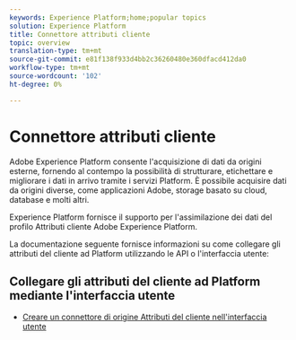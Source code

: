 ```yaml
---
keywords: Experience Platform;home;popular topics
solution: Experience Platform
title: Connettore attributi cliente
topic: overview
translation-type: tm+mt
source-git-commit: e81f138f933d4bb2c36260480e360dfacd412da0
workflow-type: tm+mt
source-wordcount: '102'
ht-degree: 0%

---
```



# Connettore attributi cliente

 Adobe Experience Platform consente l&#39;acquisizione di dati da origini esterne, fornendo al contempo la possibilità di strutturare, etichettare e migliorare i dati in arrivo tramite i servizi Platform. È possibile acquisire dati da origini diverse, come applicazioni  Adobe, storage basato su cloud, database e molti altri.

 Experience Platform fornisce il supporto per l&#39;assimilazione dei dati del profilo Attributi cliente  Adobe Experience Platform.

La documentazione seguente fornisce informazioni su come collegare gli attributi del cliente ad Platform utilizzando le API o l&#39;interfaccia utente:

## Collegare gli attributi del cliente ad Platform mediante l&#39;interfaccia utente

- [Creare un connettore di origine Attributi del cliente nell&#39;interfaccia utente](../../tutorials/ui/create/adobe-applications/customer-attributes.md)
